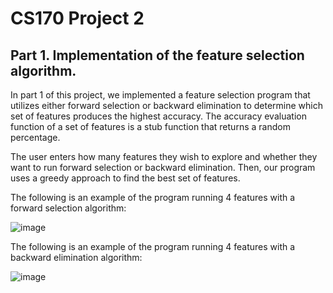 # CS170 Project 2
## Part 1. Implementation of the feature selection algorithm.

In part 1 of this project, we implemented a feature selection program that utilizes either forward selection or backward elimination to determine which set of features produces the highest accuracy. The accuracy evaluation function of a set of features is a stub function that returns a random percentage.

The user enters how many features they wish to explore and whether they want to run forward selection or backward elimination. Then, our program uses a greedy approach to find the best set of features. 

The following is an example of the program running 4 features with a forward selection algorithm:

![image](https://github.com/user-attachments/assets/d90ac537-af9f-4f23-8df6-49071eeb23b9)

The following is an example of the program running 4 features with a backward elimination algorithm:

![image](https://github.com/user-attachments/assets/ee38ca6d-d404-4f5a-9581-0ae7cbaa0fc5)

